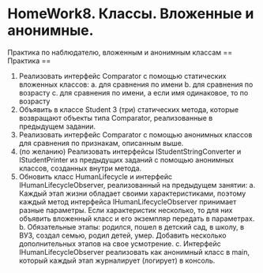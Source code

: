 # HomeWork8. Классы. Вложенные и анонимные.
Практика по наблюдателю, вложенным и анонимным классам
== Практика ==

1. Реализовать интерфейс Comparator<Student> с помощью статических вложенных классов:
a. для сравнения по имени
b. для сравнения по возрасту
c. для сравнения по имени, а если имя одинаковое, то по возрасту
2.  Объявить в классе Student 3 (три) статических метода, которые возвращают объекты типа Comparator<Student>, реализованные в предыдущем задании.
3.  Реализовать интерфейс Comparator<Student> с помощью анонимных классов для сравнения по признакам, описанным выше.
4.  (по желанию) Реализовать интерфейсы IStudentStringConverter и IStudentPrinter из предыдущих заданий с помощью анонимных классов, созданных внутри метода.
5.  Обновить класс HumanLifecycle и интерфейс IHumanLifecycleObserver, реализованный на предыдущем занятии:
a. Каждый этап жизни обладает своими характеристиками, поэтому каждый метод интерфейса IHumanLifecycleObserver принимает разные параметры. Если характеристик несколько, то для них объявить вложенный класс и его экземпляр передать в параметрах.
b. Обязательные этапы: родился, пошел в детский сад, в школу, в ВУЗ, создал семью, родил детей, умер. Добавить несколько дополнительных этапов на свое усмотрение.
c. Интерфейс IHumanLifecycleObserver реализовать как анонимный класс в main, который каждый этап журналирует (логирует) в консоль.
